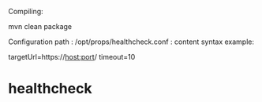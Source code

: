 Compiling:

mvn clean package

Configuration path : /opt/props/healthcheck.conf : content syntax example:

targetUrl=https://<host:port>/<context>
timeout=10


# healthcheck
